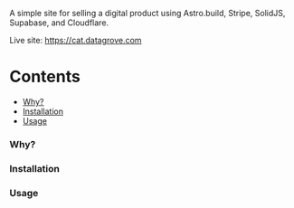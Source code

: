 A simple site for selling a digital product using Astro.build, Stripe, SolidJS, Supabase, and Cloudflare. 

Live site: https://cat.datagrove.com

Contents
========

 * [Why?](#why)
 * [Installation](#installation)
 * [Usage](#usage)


### Why?

### Installation

### Usage

